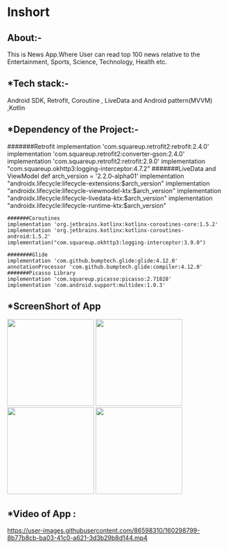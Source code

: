 # Inshort
## About:-
This is News App.Where User can read top 100 news relative to the Entertainment, Sports, Science, Technology, Health etc.
## *Tech stack:-
Android SDK, Retrofit, Coroutine , LiveData and Android pattern(MVVM) ,Kotlin
## *Dependency of the Project:-
   #######Retrofit
    implementation 'com.squareup.retrofit2:retrofit:2.4.0'
    implementation 'com.squareup.retrofit2:converter-gson:2.4.0'
    implementation 'com.squareup.retrofit2:retrofit:2.9.0'
    implementation "com.squareup.okhttp3:logging-interceptor:4.7.2"
    #######LiveData and ViewModel
    def arch_version = '2.2.0-alpha01'
    implementation "androidx.lifecycle:lifecycle-extensions:$arch_version"
    implementation "androidx.lifecycle:lifecycle-viewmodel-ktx:$arch_version"
    implementation "androidx.lifecycle:lifecycle-livedata-ktx:$arch_version"
    implementation "androidx.lifecycle:lifecycle-runtime-ktx:$arch_version"
   
    #######Coroutines
    implementation 'org.jetbrains.kotlinx:kotlinx-coroutines-core:1.5.2'
    implementation 'org.jetbrains.kotlinx:kotlinx-coroutines-android:1.5.2'
    implementation("com.squareup.okhttp3:logging-interceptor:3.9.0")

    ########Glide
    implementation 'com.github.bumptech.glide:glide:4.12.0'
    annotationProcessor 'com.github.bumptech.glide:compiler:4.12.0'
    #######Picasso Library
    implementation 'com.squareup.picasso:picasso:2.71828'
    implementation 'com.android.support:multidex:1.0.3'
 
 
 ## *ScreenShort of App
 <p float="left">
  <img src="https://user-images.githubusercontent.com/86598310/160297078-60ceb5f5-5973-457a-9da7-28a9aceb6732.jpeg" width="200" />
  <img src="https://user-images.githubusercontent.com/86598310/160297199-34803f41-0e09-4ea2-a428-294eb68495d8.jpeg" width="200" /> 
  <img src="https://user-images.githubusercontent.com/86598310/160297203-3cc41f38-8df9-4488-8c83-f6eba0ef2881.jpeg" width="200" />
  <img src="https://user-images.githubusercontent.com/86598310/160297214-461c63a2-4138-4900-8be9-789202e3f501.jpeg" width="200" />
</p>

## *Video of App :
https://user-images.githubusercontent.com/86598310/160298799-8b77b8cb-ba03-41c0-a621-3d3b29b8d144.mp4

